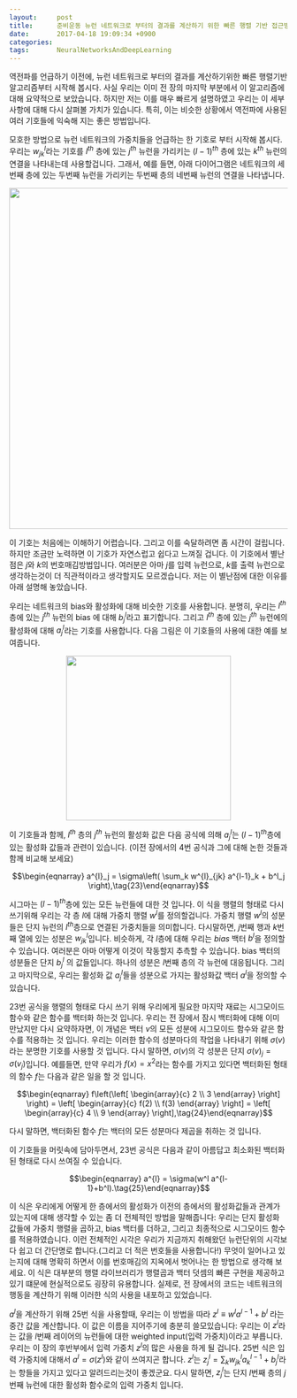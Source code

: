 ```yaml
---
layout:     post
title:      준비운동 뉴런 네트워크로 부터의 결과를 계산하기 위한 빠른 행렬 기반 접근방법
date:       2017-04-18 19:09:34 +0900
categories: 
tags:       NeuralNetworksAndDeepLearning
---
```

역전파를 언급하기 이전에, 뉴런 네트워크로 부터의 결과를 계산하기위한 빠른 행렬기반 알고리즘부터 시작해 봅시다. 사실 우리는 이미 전 장의 마지막 부분에서 이 알고리즘에 대해 요약적으로 보았습니다. 하지만 저는 이를 매우 빠르게 설명하였고 우리는 이 세부사항에 대해 다시 살펴볼 가치가 있습니다. 특히, 이는 비슷한 상황에서 역전파에 사용된 여러 기호들에 익숙해 지는 좋은 방법입니다.

모호한 방법으로 뉴런 네트워크의 가중치들을 언급하는 한 기호로 부터 시작해 봅시다. 우리는 $w^l_{jk}$라는 기호를 $l^{th}$ 층에 있는 $j^{th}$ 뉴런을 가리키는 $(l-1)^{th}$ 층에 있는 $k^{th}$ 뉴런의 연결을 나타내는데 사용할겁니다. 그래서, 예를 들면, 아래 다이어그램은 네트워크의 세번째 층에 있는 두번째 뉴런을 가리키는 두번째 층의 네번째 뉴런의 연결을 나타냅니다.

<center><img src="http://cfile9.uf.tistory.com/image/2411EE4E58F5E539234CEE" style="max-width:100%;height:auto"  height="243" width="617"/></center>

<!-- more -->

이 기호는 처음에는 이해하기 어렵습니다. 그리고 이를 숙달하려면 좀 시간이 걸립니다. 하지만 조금만 노력하면 이 기호가 자연스럽고 쉽다고 느껴질 겁니다. 이 기호에서 별난점은 $j$와 $k$의 번호매김방법입니다. 여러분은 아마 $j$를 입력 뉴런으로, $k$를 출력 뉴런으로 생각하는것이 더 직관적이라고 생각할지도 모르겠습니다. 저는 이 별난점에 대한 이유를 아래 설명해 놓았습니다.

우리는 네트워크의 bias와 활성화에 대해 비슷한 기호를 사용합니다. 분명히, 우리는 $l^{th}$ 층에 있는 $j^{th}$ 뉴런의 bias 에 대해 $b^l_j$라고 표기합니다. 그리고 $l^{th}$ 층에 있는 $j^{th}$ 뉴런에의 활성화에 대해 $a^l_j$라는 기호를 사용합니다. 다음 그림은 이 기호들의 사용에 대한 예를 보여줍니다.

<center><img src="http://cfile21.uf.tistory.com/image/2223725058F6274D2D344D" style="max-width:100%;height:auto"  height="243" width="298"/></center>

이 기호들과 함께, $l^{th}$ 층의 $j^{th}$ 뉴런의 활성화 값은 다음 공식에 의해 $a^l_j$는 $(l-1)^{th}$층에 있는 활성화 값들과 관련이 있습니다. (이전 장에서의 4번 공식과 그에 대해 논한 것들과 함께 비교해 보세요)

$$\begin{eqnarray}   a^{l}_j = \sigma\left( \sum_k w^{l}_{jk} a^{l-1}_k + b^l_j \right),\tag{23}\end{eqnarray}$$

시그마는 $(l-1)^{th}$층에 있는 모든 뉴런들에 대한 것 입니다. 이 식을 행렬의 형태로 다시 쓰기위해 우리는 각 층 $l$에 대해 가중치 행렬 $w^l$를 정의할겁니다. 가중치 행렬 $w^l$의 성분들은 단지 뉴런의 $l^{th}$층으로 연결된 가중치들을 의미합니다. 다시말하면, $j$번째 행과 $k$번째 열에 있는 성분은 $w^l_{jk}$입니다. 비슷하게, 각 $l$층에 대해 우리는 $bias$ 백터 $b^l$을 정의할 수 있습니다. 여러분은 아마 어떻게 이것이 작동할지 추측할 수 있습니다. bias 백터의 성분들은 단지 $b^l_j$ 의 값들입니다. 하나의 성분은 $l$번째 층의 각 뉴런에 대응됩니다. 그리고 마지막으로, 우리는 활성화 값 $a^l_j$들을 성분으로 가지는 활성화값 백터 $a^l$을 정의할 수 있습니다.

23번 공식을 행렬의 형태로 다시 쓰기 위해 우리에게 필요한 마지막 재료는 시그모이드 함수와 같은 함수를 백터화 하는것 입니다. 우리는 전 장에서 잠시 백터화에 대해 이미 만났지만 다시 요약하자면, 이 개념은 백터 $v$의 모든 성분에 시그모이드 함수와 같은 함수를 적용하는 것 입니다. 우리는 이러한 함수의 성분마다의 작업을 나타내기 위해 $\sigma (v)$라는 분명한 기호를 사용할 것 입니다. 다시 말하면, $\sigma (v)$의 각 성분은 단지 $\sigma (v)_j=\sigma (v_j)$입니다. 예를들면, 만약 우리가 $f(x)=x^2$라는 함수를 가지고 있다면 백터화된 형태의 함수 $f$는 다음과 같은 일을 할 것 입니다.

$$\begin{eqnarray}  f\left(\left[ \begin{array}{c} 2 \\ 3 \end{array} \right] \right)  = \left[ \begin{array}{c} f(2) \\ f(3) \end{array} \right]  = \left[ \begin{array}{c} 4 \\ 9 \end{array} \right],\tag{24}\end{eqnarray}$$

다시 말하면, 백터화된 함수 $f$는 백터의 모든 성분마다 제곱을 취하는 것 입니다.

이 기호들을 머릿속에 담아두면서, 23번 공식은 다음과 같이 아름답고 최소화된 백터화된 형태로 다시 쓰여질 수 있습니다.

$$\begin{eqnarray}   a^{l} = \sigma(w^l a^{l-1}+b^l).\tag{25}\end{eqnarray}$$

이 식은 우리에게 어떻게 한 층에서의 활성화가 이전의 층에서의 활성화값들과 관계가 있는지에 대해 생각할 수 있는 좀 더 전체적인 방법을 말해줍니다: 우리는 단지 활성화 값들에 가중치 행렬을 곱하고, bias 백터를 더하고, 그리고 최종적으로 시그모이드 함수를 적용하였습니다. 이런 전체적인 시각은 우리가 지금까지 취해왔던 뉴런단위의 시각보다 쉽고 더 간단명로 합니다.(그리고 더 적은 번호들을 사용합니다!) 무엇이 일어나고 있는지에 대해 명확히 하면서 이를 번호매김의 지옥에서 벗어나는 한 방법으로 생각해 보세요. 이 식은 대부분의 행렬 라이브러리가 행렬곱과 백터 덧셈의 빠른 구현을 제공하고 있기 떄문에 현실적으로도 굉장히 유용합니다. 실제로, 전 장에서의 코드는 네트워크의 행동을 계산하기 위해 이러한 식의 사용을 내포하고 있었습니다.

$a^l$을 계산하기 위해 25번 식을 사용할때, 우리는 이 방법을 따라 $z^l \equiv w^la^{l-1}+b^l$ 라는 중간 값을 계산합니다. 이 값은 이름을 지어주기에 충분히 쓸모있습니다: 우리는 이 $z^l$라는 값을 $l$번째 레이어의 뉴런들에 대한 weighted input(입력 가중치)이라고 부릅니다. 우리는 이 장의 후반부에서 입력 가중치 $z^l$의 많은 사용을 하게 될 겁니다. 25번 식은 입력 가중치에 대해서 $a^l=\sigma (z^l)$와 같이 쓰여지곤 합니다. $z^l$는 $z^l_j=\sum_k w^l_{jk}a^{l-1}_k+b^l_j$라는 항들을 가지고 있다고 알려드리는것이 좋겠군요. 다시 말하면, $z^l_j$는 단지 $l$번째 층의 $j$번째 뉴런에 대한 활성화 함수로의 입력 가중치 입니다.

